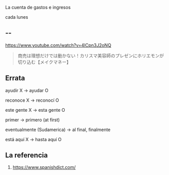 La cuenta de gastos e ingresos

cada lunes

## --

https://www.youtube.com/watch?v=4lCpn3J2oNQ

> 商売は理想だけでは動かない！カリスマ美容師のプレゼンにホリエモンが切り込む【メイクマネー】

## Errata

ayudir X -> ayudar O

reconoce X -> reconocí O

este gente X -> esta gente O

primer -> primero (at first)

eventualmente (Sudamerica) -> al final, finalmente

está aquí X -> hasta aquí O

## La referencia

1) https://www.spanishdict.com/

